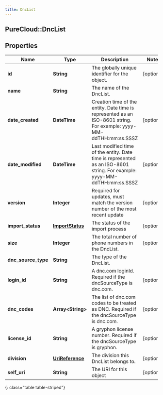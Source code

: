 ```yaml
---
title: DncList
---
```

## PureCloud::DncList

## Properties

|Name | Type | Description | Notes|
|------------ | ------------- | ------------- | -------------|
| **id** | **String** | The globally unique identifier for the object. | [optional] |
| **name** | **String** | The name of the DncList. | |
| **date_created** | **DateTime** | Creation time of the entity. Date time is represented as an ISO-8601 string. For example: yyyy-MM-ddTHH:mm:ss.SSSZ | [optional] |
| **date_modified** | **DateTime** | Last modified time of the entity. Date time is represented as an ISO-8601 string. For example: yyyy-MM-ddTHH:mm:ss.SSSZ | [optional] |
| **version** | **Integer** | Required for updates, must match the version number of the most recent update | [optional] |
| **import_status** | [**ImportStatus**](ImportStatus.html) | The status of the import process | [optional] |
| **size** | **Integer** | The total number of phone numbers in the DncList. | [optional] |
| **dnc_source_type** | **String** | The type of the DncList. | |
| **login_id** | **String** | A dnc.com loginId. Required if the dncSourceType is dnc.com. | [optional] |
| **dnc_codes** | **Array&lt;String&gt;** | The list of dnc.com codes to be treated as DNC. Required if the dncSourceType is dnc.com. | [optional] |
| **license_id** | **String** | A gryphon license number. Required if the dncSourceType is gryphon. | [optional] |
| **division** | [**UriReference**](UriReference.html) | The division this DncList belongs to. | [optional] |
| **self_uri** | **String** | The URI for this object | [optional] |
{: class="table table-striped"}


